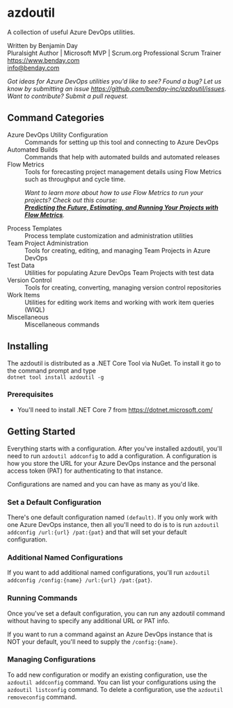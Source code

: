 # azdoutil
A collection of useful Azure DevOps utilities.

Written by Benjamin Day  
Pluralsight Author | Microsoft MVP | Scrum.org Professional Scrum Trainer  
https://www.benday.com  
info@benday.com 

*Got ideas for Azure DevOps utilities you'd like to see? Found a bug? Let us know by submitting an issue https://github.com/benday-inc/azdoutil/issues*. *Want to contribute? Submit a pull request.*

## Command Categories

<dl>

<dt>Azure DevOps Utility Configuration</dt>
<dd>Commands for setting up this tool and connecting to Azure DevOps</dd>

<dt>Automated Builds</dt>
<dd>Commands that help with automated builds and automated releases</dd>

<dt>Flow Metrics</dt>
<dd>Tools for forecasting project management details using Flow Metrics such as throughput and cycle time. <p /><p><i>Want to learn more about how to use Flow Metrics to run your projects? Check out this course: <br />
    <b><a href="https://courses.benday.com/c/flow-metrics-2023">Predicting the Future, Estimating, and Running Your Projects with Flow Metrics</a></b>.</i></p></dd>

<dt>Process Templates</dt>
<dd>Process template customization and administration utilities</dd>

<dt>Team Project Administration</dt>
<dd>Tools for creating, editing, and managing Team Projects in Azure DevOps</dd>

<dt>Test Data</dt>
<dd>Utilities for populating Azure DevOps Team Projects with test data</dd>

<dt>Version Control</dt>
<dd>Tools for creating, converting, managing version control repositories</dd>

<dt>Work Items</dt>
<dd>Utilities for editing work items and working with work item queries (WIQL)</dd>

<dt>Miscellaneous</dt>
<dd>Miscellaneous commands</dd>
</dl>

## Installing
The azdoutil is distributed as a .NET Core Tool via NuGet. To install it go to the command prompt and type  
`dotnet tool install azdoutil -g`

### Prerequisites
- You'll need to install .NET Core 7 from https://dotnet.microsoft.com/

## Getting Started
Everything starts with a configuration. After you've installed azdoutil, you'll need to run `azdoutil addconfig` to add a configuration. A configuration is how you store the URL for your Azure DevOps instance and the personal access token (PAT) for authenticating to that instance.  

Configurations are named and you can have as many as you'd like.

### Set a Default Configuration
There's one default configuration named `(default)`. If you only work with one Azure DevOps instance, then all you'll need to do is to is run `azdoutil addconfig /url:{url} /pat:{pat}` and that will set your default configuration. 

### Additional Named Configurations
If you want to add additional named configurations, you'll run `azdoutil addconfig /config:{name} /url:{url} /pat:{pat}`. 

### Running Commands
Once you've set a default configuration, you can run any azdoutil command without having to specify any additional URL or PAT info.  

If you want to run a command against an Azure DevOps instance that is NOT your default, you'll need to supply the `/config:{name}`.

### Managing Configurations
To add new configuration or modify an existing configuration, use the `azdoutil addconfig` command. You can list your configurations using the `azdoutil listconfig` command. To delete a configuration, use the `azdoutil removeconfig` command.
